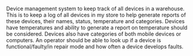 Device management system to keep track of all devices in a warehouse.
This is to keep a log of all devices in my store to help generate reports of these devices, their names, status, temperature and categories.
Devices have temperatures and ability to generate a report on temperature should be considered.
Devices also have categories of both mobile devices or computers.
An operator should be able to look up if a device is functional/faulty/in repair mode and how often a device develops faults.

